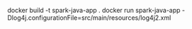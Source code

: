 docker build -t spark-java-app .
docker run spark-java-app
-Dlog4j.configurationFile=src/main/resources/log4j2.xml